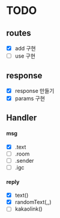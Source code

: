 # TODO

## routes
 - [X] add 구현
 - [ ] use 구현

## response
 - [X] response 만들기
 - [X] params 구현

## Handler
#### msg
 - [X] .text
 - [ ] .room
 - [ ] .sender
 - [ ] .igc
#### reply
 - [X] text()
 - [X] randomText(,,)
 - [ ] kakaolink()
